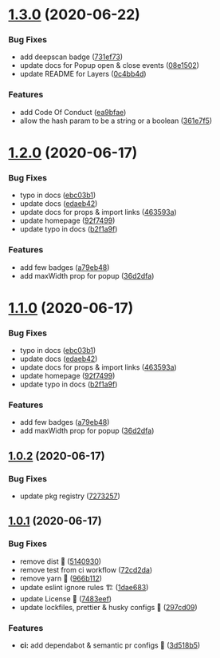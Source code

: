 # [1.3.0](https://github.com/vinayakkulkarni/v-mapbox/compare/v1.2.0...v1.3.0) (2020-06-22)


### Bug Fixes

* add deepscan badge ([731ef73](https://github.com/vinayakkulkarni/v-mapbox/commit/731ef7302d3fa4b5e65219b119542e31acd695f7))
* update docs for Popup open & close events ([08e1502](https://github.com/vinayakkulkarni/v-mapbox/commit/08e15025c38f4222fef8fd8f893f9bdcabe81d72))
* update README for Layers ([0c4bb4d](https://github.com/vinayakkulkarni/v-mapbox/commit/0c4bb4d6691e3b0d8f97212d15e4442c055899e3))


### Features

* add Code Of Conduct ([ea9bfae](https://github.com/vinayakkulkarni/v-mapbox/commit/ea9bfaeb4d370e2f801f736469935c39505cdf67))
* allow the hash param to be a string or a boolean ([361e7f5](https://github.com/vinayakkulkarni/v-mapbox/commit/361e7f5b581bea2e15326180b40f8748b6b5dbac))



<a name="1.2.0"></a>
# [1.2.0](https://github.com/vinayakkulkarni/v-mapbox/compare/v1.0.2...v1.2.0) (2020-06-17)


### Bug Fixes

* typo in docs ([ebc03b1](https://github.com/vinayakkulkarni/v-mapbox/commit/ebc03b1))
* update docs ([edaeb42](https://github.com/vinayakkulkarni/v-mapbox/commit/edaeb42))
* update docs for props & import links ([463593a](https://github.com/vinayakkulkarni/v-mapbox/commit/463593a))
* update homepage ([92f7499](https://github.com/vinayakkulkarni/v-mapbox/commit/92f7499))
* update typo in docs ([b2f1a9f](https://github.com/vinayakkulkarni/v-mapbox/commit/b2f1a9f))


### Features

* add few badges ([a79eb48](https://github.com/vinayakkulkarni/v-mapbox/commit/a79eb48))
* add maxWidth prop for popup ([36d2dfa](https://github.com/vinayakkulkarni/v-mapbox/commit/36d2dfa))



<a name="1.1.0"></a>
# [1.1.0](https://github.com/vinayakkulkarni/v-mapbox/compare/v1.0.2...v1.1.0) (2020-06-17)


### Bug Fixes

* typo in docs ([ebc03b1](https://github.com/vinayakkulkarni/v-mapbox/commit/ebc03b1))
* update docs ([edaeb42](https://github.com/vinayakkulkarni/v-mapbox/commit/edaeb42))
* update docs for props & import links ([463593a](https://github.com/vinayakkulkarni/v-mapbox/commit/463593a))
* update homepage ([92f7499](https://github.com/vinayakkulkarni/v-mapbox/commit/92f7499))
* update typo in docs ([b2f1a9f](https://github.com/vinayakkulkarni/v-mapbox/commit/b2f1a9f))


### Features

* add few badges ([a79eb48](https://github.com/vinayakkulkarni/v-mapbox/commit/a79eb48))
* add maxWidth prop for popup ([36d2dfa](https://github.com/vinayakkulkarni/v-mapbox/commit/36d2dfa))



<a name="1.0.2"></a>
## [1.0.2](https://github.com/vinayakkulkarni/v-mapbox/compare/0.4.1...1.0.2) (2020-06-17)


### Bug Fixes

* update pkg registry ([7273257](https://github.com/vinayakkulkarni/v-mapbox/commit/7273257))



<a name="1.0.1"></a>
## [1.0.1](https://github.com/vinayakkulkarni/v-mapbox/compare/0.4.1...1.0.1) (2020-06-17)


### Bug Fixes

* remove dist 🧹 ([5140930](https://github.com/vinayakkulkarni/v-mapbox/commit/5140930))
* remove test from ci workflow ([72cd2da](https://github.com/vinayakkulkarni/v-mapbox/commit/72cd2da))
* remove yarn 🙌 ([966b112](https://github.com/vinayakkulkarni/v-mapbox/commit/966b112))
* update eslint ignore rules 🏗 ([1dae683](https://github.com/vinayakkulkarni/v-mapbox/commit/1dae683))
* update License 👀 ([7483eef](https://github.com/vinayakkulkarni/v-mapbox/commit/7483eef))
* update lockfiles, prettier & husky configs 💅 ([297cd09](https://github.com/vinayakkulkarni/v-mapbox/commit/297cd09))


### Features

* **ci:** add dependabot & semantic pr configs 🤗 ([3d518b5](https://github.com/vinayakkulkarni/v-mapbox/commit/3d518b5))



